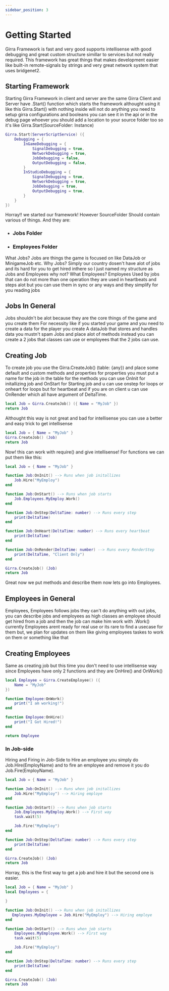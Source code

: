 ```yaml
---
sidebar_position: 3
---
```


# Getting Started
Girra Framework is fast and very good supports intellisense with good debugging and great custom structure simillar to services but not really required. This framework has great things that makes development easier like built-in remote-signals by strings and very great network system that uses bridgenet2.

## Starting Framework
Starting Girra Framework in client and server are the same Girra Client and Server have .Start() function which starts the framework althought using it like this Girra.Start() with nothing inside will not do anything you need to setup girra configurations and booleans you can see it in the api or in the debug page whoever you should add a location to your source folder too so it's like Girra.Start(SourceFolder: Instance)
```lua
Girra.Start(ServerScriptService) ({
    Debugging = {
        InGameDebugging = {
            SignalDebugging = true,
            NetworkDebugging = true,
            JobDebugging = false,
            OutputDebugging = false,
        }
        InStudioDebugging = {
            SignalDebugging = true,
            NetworkDebugging = true,
            JobDebugging = true,
            OutputDebugging = true,
        }
    }
})
```
Horray!! we started our framework!
However SourceFolder Should contain various of things.
And they are:
- ### Jobs Folder
- ### Employees Folder
What Jobs? Jobs are things the game is focused on like DataJob or MinigameJob etc.
Why Jobs? Simply our country dosen't have alot of jobs and its hard for you to get hired inthere so I just named my structure as Jobs and Employees why not?
What Employees? Employees Used by jobs that can do not more than one operation they are used in heartbeats and steps alot but you can use them in sync or any ways and they simplify for you reading jobs

## Jobs In General
Jobs shouldn't be alot because they are the core things of the game and you create them For necessity
like if you started your game and you need to create a data for the player you create A dataJob that stores and handles data you mustn't spam Jobs and place alot of methods instead you can create a 2 jobs that classes can use or employees that the 2 jobs can use.
## Creating Job
To create job you use the Girra.CreateJob() (table: {any}) and place some default and custom methods and properties for properties you must put a name for the job in the table for the methods you can use OnInit for initallizing job and OnStart for Starting job and u can use onstep for loops or onheart for loops but for heartbeat and if you are on client u can use OnRender which all have argument of DeltaTime.
```lua
local Job = Girra.CreateJob() ({ Name = "MyJob" })
return Job
```
Althought this way is not great and bad for intellisense you can use a better and easy trick to get intellisense
```lua
local Job = { Name = "MyJob" }
Girra.CreateJob() (Job)
return Job
```
Now! this can work with require() and give intellisense!
For functions we can put them like this:
```lua
local Job = { Name = "MyJob" }

function Job:OnInit() --> Runs when job initallizes
    Job.Hire("MyEmploy")
end

function Job:OnStart() --> Runs when job starts
    Job.Employees.MyEmploy.Work()
end

function Job:OnStep(DeltaTime: number) --> Runs every step
    print(DeltaTime)
end

function Job:OnHeart(DeltaTime: number) --> Runs every heartbeat
    print(DeltaTime)
end

function Job:OnRender(DeltaTime: number) --> Runs every RenderStep
    print(DeltaTime, "Client Only")
end

Girra.CreateJob() (Job)
return Job
```
Great now we put methods and describe them now lets go into Employees.

## Employees in General
Employees, Employees follows jobs they can't do anything with out jobs, you can describe jobs and employees as high classes an employee should get hired from a job and then the job can make him work with .Work() currently Employees arent ready for real use or its rare to find a usecase for them but, we plan for updates on them like giving employees taskes to work on them or something like that
## Creating Employees
Same as creating job but this time you don't need to use intellisense way since Employees have only 2 functions and they are OnHire() and OnWork()
```lua
local Employee = Girra.CreateEmployee() ({ 
    Name = "MyJob" 
})

function Employee:OnWork()
    print("I am working!")
end

function Employee:OnHire()
    print("I Got Hired!")
end

return Employee
```
### In Job-side
Hiring and Firing in Job-Side to Hire an employee you simply do Job.Hire(EmployName) and to fire an employee and remove it you do Job.Fire(EmployName).
```lua
local Job = { Name = "MyJob" }

function Job:OnInit() --> Runs when job initallizes
    Job.Hire("MyEmploy") --> Hiring employe
end

function Job:OnStart() --> Runs when job starts
    Job.Employees.MyEmploy.Work() --> First way
    task.wait(5)

    Job.Fire("MyEmploy")
end

function Job:OnStep(DeltaTime: number) --> Runs every step
    print(DeltaTime)
end

Girra.CreateJob() (Job)
return Job
```
Horray, this is the first way to get a job and hire it but the second one is easier.
```lua
local Job = { Name = "MyJob" }
local Employees = {

}

function Job:OnInit() --> Runs when job initallizes
   Employees.MyEmployee = Job.Hire("MyEmploy") --> Hiring employe
end

function Job:OnStart() --> Runs when job starts
    Employees.MyEmployee.Work() --> First way
    task.wait(5)

    Job.Fire("MyEmploy")
end

function Job:OnStep(DeltaTime: number) --> Runs every step
    print(DeltaTime)
end

Girra.CreateJob() (Job)
return Job
```